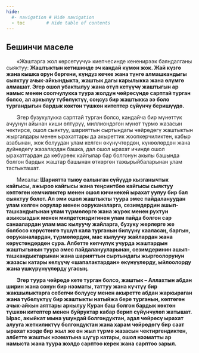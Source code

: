 ```yaml
---
hide:
  #- navigation # Hide navigation
  - toc        # Hide table of contents
---
```


<h2 class="t_center">Бешинчи маселе</h2>

&emsp;&emsp;«Жаштарга жол көрсөтүүчү» киепчесинде кененирээк баяндалганы сыяктуу: **Жаштыктын кетишинде эч кандай күмөн жок. Жай күзгө жана кышка орун бергени, күндүз кечке жана түнгө алмашкандыгы сыяктуу ачык-айкындыкта, жаштык дагы карылыкка жана өлүмгө алмашат. Эгер ошол убактылуу жана өтүп кетүүчү жаштыгын ар намыс менен соопчулукка туура жолдун чөйрөсүндө сарптай турган болсо, ал аркылуу түбөлүктүү, соңсуз бир жаштыкка ээ боло тургандыгын бардык көктөн түшкөн китептер сүйүнчү беришүүдө.**

&emsp;&emsp;Эгер бузукулукка сарптай турган болсо, кандайча бир мүнөттүк ачуунун айынан киши өлтүрүү, миллиондогон мүнөт түрмө жазасын чектирсе, ошол сыяктуу, шарияттын сыртындагы чөйрөдөгү жаштыктын жыргалдары менен ырахаттары да акыреттик жоопкерчиликтен, кабыр азабынан, жок болуудан улам келген өкүнүчтөрдөн, күнөөлөрдөн жана дүйнөдөгү жазалардан башка, дал ошол ырахат ичинде ошол ырахаттардан да көбүрөөк кайгылар бар болгонун акылы башында болгон бардык жаштар башынан өткөргөн тажырыйбаларынан улам тастыкташат.

&emsp;&emsp;Мисалы: **Шариятта тыюу салынган сүйүүдө кызганычтык кайгысы, ажыроо кайгысы жана теңсинтбөө кайгысы сыяктуу көптөгөн кемчиликтер менен ошол кичинекей ырахат уулуу бир бал сыяктуу болот. Ал эми ошол жаштыкты туура эмес пайдалануудан улам келген оорулар менен ооруканаларга, сезимдердин ашып-ташкандыгынан улам түрмөлөргө жана жүрөк менен рухтун азыксыздык менен милдетсиздигинен улам пайда болгон сар санаалардан улам мас кылуучу жайларга, бузуку жерлерге же болбосо көрүстөнгө түшүп кала турганын билүүнү кааласаң, баргын, ооруканалардан, түрмөлөрдөн, мас кылуучу жайлардан жана көрүстөндөрдөн сура. Албетте көпчүлүк учурда жаштардын жаштыгынын туура эмес пайдаланууларынан, сезимдеринин ашып-ташкандыктарынан жана шарияттын сыртындагы жыргоолорунун жазасы катары келүүчү «шапалактардан» өкүнүүлөрдү, ыйлоолорду жана үшкүрүнүүлөрдү угасың.**

&emsp;&emsp;**Эгер туура чөйрөдө кете турган болсо, жаштык – Аллахтын абдан ширин жана сонун бир нээматы, таттуу жана күчтүү бир жакшылыктарга себепчи болуусу менен акыретте абдан жаркыраган жана түбөлүктүү бир жаштыкты натыйжа бере турганын, көптөгөн ачык-айкын аяттары аркылуу Куран баш болгон бардык көктөн түшкөн китептер менен буйруктар кабар берип сүйүнчүлөп жатышат. Ырас, акыйкат мына ушундай болгондуктан, адал чөйрөсү ырахат алууга жеткиликтүү болгондуктан жана харам чөйрөдөгү бир саат ырахат кээде бир жыл же он жыл түрмө жазасын чектиргендиктен, албетте жаштык нээматына шүгүр катары, ошол нээматты ар намыста жана туура жолдо сарптоо керек жана сарптоо зарыл.**